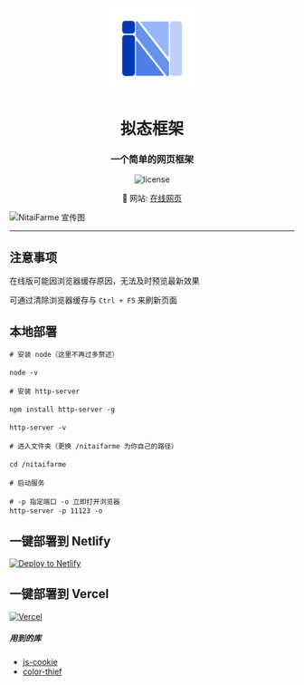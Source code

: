 <div align="center">

<img src="./favicon.webp" width="150" height="150" />

# 拟态框架

### 一个简单的网页框架

![license](https://img.shields.io/github/license/nitai9h/nitaifarme?color=FF5531)

📢 网站: [在线网页](https://farme.nitai.us.kg)

</div>

![NitaiFarme 宣传图](https://nitai-images.pages.dev/nitaifarme/NitaiFarme_poster(1400x560).webp)

---

## 注意事项

在线版可能因浏览器缓存原因，无法及时预览最新效果

可通过清除浏览器缓存与 `Ctrl + F5` 来刷新页面

## 本地部署

```shell
# 安装 node（这里不再过多赘述）

node -v

# 安装 http-server

npm install http-server -g

http-server -v

# 进入文件夹（更换 /nitaifarme 为你自己的路径）

cd /nitaifarme

# 启动服务

# -p 指定端口 -o 立即打开浏览器
http-server -p 11123 -o
```

## 一键部署到 Netlify

[![Deploy to Netlify](https://www.netlify.com/img/deploy/button.svg)](https://app.netlify.com/start/deploy?repository=https://github.com/Nitai9h/nitaifarme)

## 一键部署到 Vercel

[![Vercel](https://vercel.com/button)](https://vercel.com/import/project?template=https://github.com/Nitai9h/nitaifarme)

##### 用到的库

* [js-cookie](https://github.com/js-cookie/js-cookie)
* [color-thief](https://lokeshdhakar.com/projects/color-thief/)
